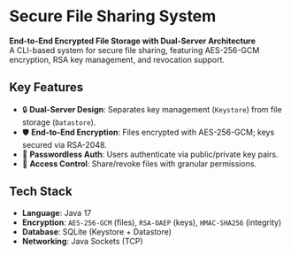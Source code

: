 # Secure File Sharing System

**End-to-End Encrypted File Storage with Dual-Server Architecture**  
A CLI-based system for secure file sharing, featuring AES-256-GCM encryption, RSA key management, and revocation support.

## Key Features
- 🔒 **Dual-Server Design**: Separates key management (`Keystore`) from file storage (`Datastore`).
- 🛡️ **End-to-End Encryption**: Files encrypted with AES-256-GCM; keys secured via RSA-2048.
- 🔑 **Passwordless Auth**: Users authenticate via public/private key pairs.
- 🔄 **Access Control**: Share/revoke files with granular permissions.

[//]: # (- 📦 **Chunked Uploads**: Supports large files via chunking.)

## Tech Stack
- **Language**: Java 17
- **Encryption**: `AES-256-GCM` (files), `RSA-OAEP` (keys), `HMAC-SHA256` (integrity)
- **Database**: SQLite (Keystore + Datastore)
- **Networking**: Java Sockets (TCP)

